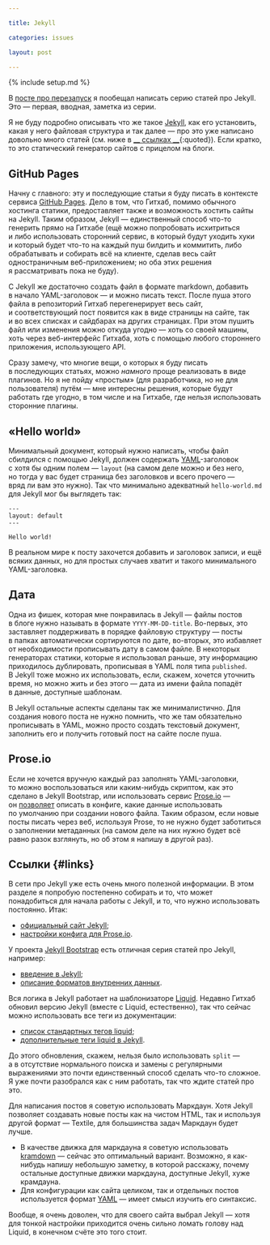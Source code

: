 ```yaml
---

title: Jekyll

categories: issues

layout: post

---
```


{% include setup.md %}

В [посте про перезапуск](http://kizu.ru/issues/restart/) я пообещал написать серию статей про Jekyll. Это — первая, вводная, заметка из серии.

Я не буду подробно описывать что же такое [Jekyll](https://github.com/mojombo/jekyll), как его установить, какая у него файловая структура и так далее — про это уже написано довольно много статей (см. ниже в [__ ссылках __](#links){:quoted}). Если кратко, то это статический генератор сайтов с прицелом на блоги.

## GitHub Pages

Начну с главного: эту и последующие статьи я буду писать в контексте сервиса [GitHub Pages](http://pages.github.com). Дело в том, что Гитхаб, помимо обычного хостинга статики, предоставляет также и возможность хостить сайты на Jekyll. Таким образом, Jekyll — единственный способ что-то генерить прямо на Гитхабе (ещё можно попробовать исхитриться и либо использовать сторонний сервис, в который будут уходить хуки и который будет что-то на каждый пуш билдить и коммитить, либо обрабатывать и собирать всё на клиенте, сделав весь сайт одностраничным веб-приложением; но оба этих решения я рассматривать пока не буду).

С Jekyll же достаточно создать файл в формате markdown, добавить в начало YAML-заголовок — и можно писать текст. После пуша этого файла в репозиторий Гитхаб перегенерирует весь сайт, и соответствующий пост появится как в виде страницы на сайте, так и во всех списках и сайдбарах на других страницах. При этом пушить файл или изменения можно откуда угодно — хоть со своей машины, хоть через веб-интерфейс Гитхаба, хоть с помощью любого стороннего приложения, использующего API.

Сразу замечу, что многие вещи, о которых я буду писать в последующих статьях, можно _намного_ проще реализовать в виде плагинов. Но я не пойду «простым» (для разработчика, но не для пользователя) путём — мне интересны решения, которые будут работать где угодно, в том числе и на Гитхабе, где нельзя использовать сторонние плагины.

## «Hello world»

Минимальный документ, который нужно написать, чтобы файл сбилдился с помощью Jekyll, должен содержать [YAML](http://ru.wikipedia.org/wiki/YAML)-заголовок с хотя бы одним полем — `layout` (на самом деле можно и без него, но тогда у вас будет страница без заголовков и всего прочего — вряд ли вам это нужно). Так что минимально адекватный `hello-world.md` для Jekyll мог бы выглядеть так:


    ---
    layout: default
    ---

    Hello world!

В реальном мире к посту захочется добавить и заголовок записи, и ещё всяких данных, но для простых случаев хватит и такого минимального YAML-заголовка.

## Дата

Одна из фишек, которая мне понравилась в Jekyll — файлы постов в блоге нужно называть в формате `YYYY-MM-DD-title`. Во-первых, это заставляет поддерживать в порядке файловую структуру — посты в папках автоматически сортируются по дате, во-вторых, это избавляет от необходимости прописывать дату в самом файле. В некоторых генераторах статики, которые я использовал раньше, эту информацию приходилось дублировать, прописывая в YAML поля типа `published`. В Jekyll тоже можно их использовать, если, скажем, хочется уточнить время, но можно жить и без этого — дата из имени файла попадёт в данные, доступные шаблонам.

В Jekyll остальные аспекты сделаны так же минималистично. Для создания нового поста не нужно помнить, что же там обязательно прописывать в YAML, можно просто создать текстовый документ, заполнить его и получить готовый пост на сайте после пуша.

## Prose.io

Если не хочется вручную каждый раз заполнять YAML-заголовки, то можно воспользоваться или каким-нибудь скриптом, как это сделано в Jekyll Bootstrap, или использовать сервис [Prose.io](http://prose.io) — он [позволяет](http://prose.io/help/handbook.html#metadata_defaults) описать в конфиге, какие данные использовать по умолчанию при создании нового файла. Таким образом, если новые посты писать через веб, используя Prose, то не нужно будет заботиться о заполнении метаданных (на самом деле на них нужно будет всё равно разок взглянуть, но об этом я напишу в другой раз).

## Ссылки {#links}

В сети про Jekyll уже есть очень много полезной информации. В этом разделе я попробую постепенно собирать и то, что может понадобиться для начала работы с Jekyll, и то, что нужно использовать постоянно. Итак:

- [официальный сайт Jekyll](http://jekyllrb.com);
- [настройки конфига для Prose.io](http://prose.io/help/handbook.html).

У проекта [Jekyll Bootstrap](http://jekyllbootstrap.com) есть отличная серия статей про Jekyll, например:

- [введение в Jekyll](http://jekyllbootstrap.com/lessons/jekyll-introduction.html);
- [описание форматов внутренних данных](http://jekyllbootstrap.com/api/template-data-api.html).

Вся логика в Jekyll работает на шаблонизаторе [Liquid](http://www.liquidmarkup.org). Недавно Гитхаб обновил версию Jekyll (вместе с Liquid, естественно), так что сейчас можно использовать все теги из документации:

- [список стандартных тегов liquid](https://github.com/shopify/liquid/wiki/liquid-for-designers);
- [дополнительные теги liquid в Jekyll](https://github.com/mojombo/jekyll/wiki/liquid-extensions).

До этого обновления, скажем, нельзя было использовать `split` — а в отсутствие нормального поиска и замены с регулярными выражениями это почти единственный способ сделать что-то сложное. Я уже почти разобрался как с ним работать, так что ждите статей про это.

Для написания постов я советую использовать Маркдаун. Хотя Jekyll позволяет создавать новые посты как на чистом HTML, так и используя другой формат — Textile, для большинства задач Маркдаун будет лучше.

- В качестве движка для маркдауна я советую использовать [kramdown](http://kramdown.rubyforge.org) — сейчас это оптимальный вариант. Возможно, я как-нибудь напишу небольшую заметку, в которой расскажу, почему остальные доступные движки маркдауна, доступные Jekyll, хуже крамдауна.
- Для конфигурации как сайта целиком, так и отдельных постов используется формат [YAML](http://ru.wikipedia.org/wiki/YAML) — имеет смысл изучить его синтаксис.

Вообще, я очень доволен, что для своего сайта выбрал Jekyll — хотя для тонкой настройки приходится очень сильно ломать голову над Liquid, в конечном счёте это того стоит.